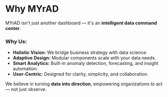 # Why MYrAD

MYrAD isn't just another dashboard — it's an **intelligent data command center**.

### Why Us:
- **Holistic Vision:** We bridge business strategy with data science.  
- **Adaptive Design:** Modular components scale with your data needs.  
- **Smart Analytics:** Built-in anomaly detection, forecasting, and insight automation.  
- **User-Centric:** Designed for clarity, simplicity, and collaboration.  

We believe in turning **data into direction**, empowering organizations to act — not just observe.
